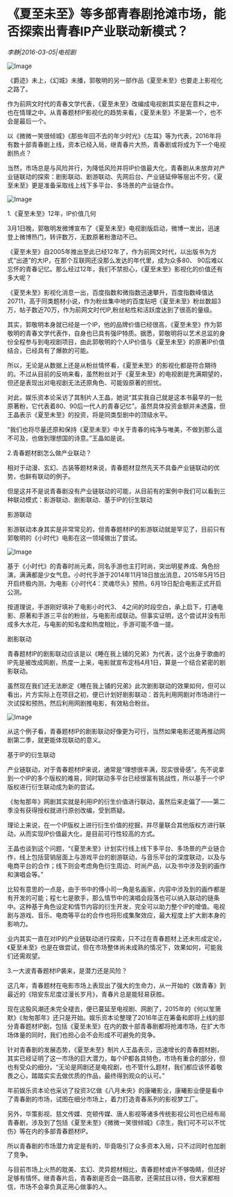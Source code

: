 # 《夏至未至》等多部青春剧抢滩市场，能否探索出青春IP产业联动新模式？

*李静|2016-03-05|电视剧*

![Image](http://static.ylzbl.com/uploads/ueditor/php/upload/image/20170924/1506222521635953.jpeg)

《爵迹》未上，《幻城》未播，郭敬明的另一部作品《夏至未至》也要走上影视化之路了。

作为前网文时代的青春文学代表，《夏至未至》改编成电视剧其实是在意料之中，也在情理之中。从青春题材IP影视化的趋势来看，《夏至未至》不是第一个，也不会是最后一个。

以《微微一笑很倾城》《那些年回不去的年少时光》《左耳》等为代表，2016年将有数十部青春剧上线，资本已经入局，继青春片大热，青春剧或将成为下一个电视剧热点？

当然，市场总是与风险并行，为降低风险并将IP价值最大化，青春剧从未放弃对产业链联动的探索：剧影联动、剧游联动、先网后台、产业链延伸等层出不穷，《夏至未至》更是准备采取线上线下多平台、多场景的产业链合作。

![Image](http://si1.go2yd.com/get-image/0GvitGFkvho)

1.《夏至未至》12年，IP价值几何

3月1日晚，郭敬明发微博宣布了《夏至未至》电视剧版启动，微博一发出，迅速登上微博热门，转评数万，无数原著粉激动不已。

《夏至未至》自2005年推出至此已经12年了，作为前网文时代，以出版书为方式“出道”的大IP，在那个互联网还没那么发达的年代里，成为众多80、 90后难以忘怀的青春记忆。那么经过12年，我们不禁担心，《夏至未至》影视化的价值还有多大呢？

《夏至未至》影视化消息一出，百度指数和微指数迅速攀升，百度指数峰值达20711，高于同类题材小说，作为粉丝集中地的百度贴吧《夏至未至》粉丝数超3万，帖子数近70万，作为前网文时代IP,粉丝粘性和活跃度达到了很高的量级。

其实，郭敬明本身就已经是一个IP，他的品牌价值已经很高，《夏至未至》作为郭敬明的青春文学代表作，自身也已具有强IP特质。据悉，郭敬明将以艺术总监的身份全程参与到电视剧项目，由此郭敬明的个人IP价值与《夏至未至》的原著IP价值结合，已经具有了爆款的可能。

所以，无论是从数据上还是从粉丝情怀看，《夏至未至》的影视化都是符合期待的。不过从目前的反响来看，虽然粉丝对于《夏至未至》的电视剧是充满期望的，但还是表现出对电视剧无法还原角色、可能毁原著的担忧。

对此，娱乐资本论采访了其制片人王晶，她说“其实我自己就是这本书最早的一批原著粉，它代表着80、90后一代人的青春记忆”。虽然具体投资金额并未透露，但王晶表示《夏至未至》的投资，将是同类型剧中的顶级水平。

“我们也将尽量还原和保持《夏至未至》中关于青春的纯净与唯美，不做到那么遥不可及，也做到理想国的诗意。”王晶如是说。

2.青春题材剧怎么做产业联动？

相对于动漫、玄幻、古装等题材来说，青春题材显然先天不具备产业链联动的优势，也鲜有联动的例子。

但是这并不是说青春剧没有产业链联动的可能，从目前有的案例中我们可以看到三种联动模式：影游联动、剧影联动、基于IP的衍生联动

影游联动

影游联动本身其实是非常常见的，但青春题材IP的影游联动就是罕见了，目前只有郭敬明的《小时代》电影在这一领域做出了尝试。

![Image](http://si1.go2yd.com/get-image/0GvitDIh8pU)

基于《小时代》的青春时尚元素，同名手游也主打时尚，突出明星养成、角色扮演，满满都是少女气息。小时代手游于2014年11月18日放出消息，2015年5月15日开启终极内测，为电影《小时代4：灵魂尽头》预热，6月19日配合电影正式开启公测。

按道理说，手游刚好填补了电影小时代3、 4之间的时段空白，承上启下，打通电影、原著和手游三平台的粉丝，与电影形成联动。但事实证明，这个尝试并没有形成多大水花，与电影的知名度和热度相比，手游可能不值一提。

剧影联动

青春题材IP的剧影联动应该是以《睡在我上铺的兄弟》为代表，这个出身于歌曲的IP先是被改成网剧，热度一上来，电影就宣布定档4月1日，算是一个结合紧密的剧影联动。

虽然现在我们还无法断定《睡在我上铺的兄弟》此次剧影联动的效果如何，但可以看出，片方实际上在项目之初，便已计划好剧影联动：首先利用网剧对市场进行一次试探和预热，然后利用网剧推电影，有效粘合粉丝。

![Image](http://si1.go2yd.com/get-image/0GvitBrkT3I)

从这个例子看，青春题材IP的剧影联动好像更为可行，当然如果电影还能再推动网剧第二季，就更能体现联动的意义。

基于IP的衍生联动

产业链联动，对于青春题材IP来说，通常是“理想很丰满，现实很骨感”。先不说拿到一个IP的多个版权的难易，同时联动多平台已经很富有挑战性，所以基于一个IP版权进行衍生联动成为新的尝试。

《匆匆那年》网剧其实就是利用IP的衍生价值进行联动，虽然后来走偏了——第二季没有获得授权就进行原创改编，受到质疑。

理论上来说，在一个IP版权上进行衍生价值的挖掘，并尽量联合其他版权方进行联动，从而实现IP价值最大化，是目前可行性较高的方式。

王晶也谈到这个问题，“《夏至未至》计划实行线上线下多平台、多场景的产业链合作，线上包括营销层面上与游戏平台的剧游联动，与音乐平台的深度联动，以及与电商平台的合作；线下则会考虑角色衍生周边、时尚产品，以及书中涉及到的画作和演唱会等。”

比较有意思的一点是，由于书中的傅小司一角是名画家，内容中涉及到的画作都是有开发的可能；程七七是歌手，那么情节中的演唱会段落也可以纳入联动的链条中。这种基于角色设定和情节内容的衍生开发，完全可以助力整个IP的增值。电视剧与游戏、音乐、电商等平台的合作也将形成集聚效应，最大程度上扩大剧本身的影响力。

业内其实一直在对IP的产业链联动进行探索，只不过在青春题材上还未形成定论，《夏至未至》也是在做尝试，但在市场整体尚未成熟的情况下，效果如何，可能我们还需观望。

3.一大波青春题材IP袭来，是潜力还是风险？

这几年，青春题材在电影市场上表现出了强大的生命力，从一开始的《致青春》到最近的《陪安东尼度过漫长岁月》，青春片总是能轻易获胜。

现在这股风潮还未完全褪去，便已蔓延至电视剧、网剧了，2015年的《何以笙箫默》《匆匆那年》还只是开始。娱乐资本论整理了2016年正在筹备和即将上线的部分青春题材IP剧，包括《夏至未至》在内的数十部青春剧都将抢滩市场，在扩大市场体量的同时，我们也担心会不会形成不可避免的竞争。

针对青春剧的发展态势，《夏至未至》制片人王晶表示，迅速增长的青春题材剧，其实已经证明了这一市场的巨大潜力，每个IP都各具特色，市场有重合的部分，但也有受众的细分。“无论是网剧还是电视剧，也不管什么题材，我们都应该怀着敬畏之心，踏踏实实去做优质的作品，最终得到观众的认可。”

年前娱乐资本论也采访了投资3亿做《八月未央》的康曦影业，康曦影业便是看中了青春剧的市场，试图在细分市场上，着力打造青春系列的影视梦工厂。

另外，华策影视、慈文传媒、克顿传媒、唐人影视等诸多传统影视公司也已经布局青春剧，涉及到了包括《夏至未至》《微微一笑很倾城》《凉生，我们可不可以不忧伤》等在内的多部青春题材IP。

所以青春剧的市场潜力肯定是有的，毕竟吸引了众多资本入局，只不过同时也加剧了竞争。

与目前市场上火热的耽美、玄幻、灵异题材相比，青春题材或许不够吸睛，但还好足够有情怀。继青春片后，青春剧是否会一路高歌，还需拭目以待，但大家都相信，市场不会辜负真正用心做事的人。

